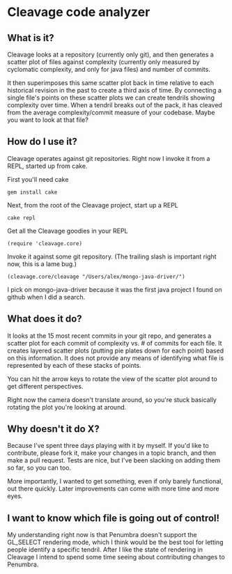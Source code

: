 # Cleavage code analyzer

## What is it?

Cleavage looks at a repository (currently only git), and then generates a scatter plot
of files against complexity (currently only measured by cyclomatic complexity, and only for java files)
 and number of commits.

It then superimposes this same scatter plot back in time relative to each historical revision in
the past to create a third axis of time. By connecting a single file's points on these scatter plots
we can create tendrils showing complexity over time. When a tendril breaks out of the pack, it has cleaved
from the average complexity/commit measure of your codebase. Maybe you want to look at that file?

## How do I use it?

Cleavage operates against git repositories. Right now I invoke it from a REPL, started up from cake.

First you'll need cake

    gem install cake

Next, from the root of the Cleavage project, start up a REPL

    cake repl

Get all the Cleavage goodies in your REPL

    (require 'cleavage.core)

Invoke it against some git repository. (The trailing slash is important right now, this is a lame bug.)

    (cleavage.core/cleavage "/Users/alex/mongo-java-driver/")

I pick on mongo-java-driver because it was the first java project I found on github when I did a search.


## What does it do?

It looks at the 15 most recent commits in your git repo, and generates a scatter plot for each commit of
complexity vs. # of commits for each file. It creates layered scatter plots (putting pie plates down for
each point) based on this information. It does not provide any means of identifying what file is 
represented by each of these stacks of points.

You can hit the arrow keys to rotate the view of the scatter plot around to get different perspectives.

Right now the camera doesn't translate around, so you're stuck basically rotating the plot you're looking
at around.

## Why doesn't it do X?

Because I've spent three days playing with it by myself. If you'd like to contribute, please fork it, 
make your changes in a topic branch, and then make a pull request. Tests are nice, but I've been slacking
on adding them so far, so you can too.

More importantly, I wanted to get something, even if only barely functional, out there quickly. Later improvements
can come with more time and more eyes.

## I want to know which file is going out of control!

My understanding right now is that Penumbra doesn't support the GL_SELECT rendering mode, which I think would
be the best tool for letting people identify a specific tendril. After I like the state of rendering in Cleavage
I intend to spend some time seeing about contributing changes to Penumbra.

